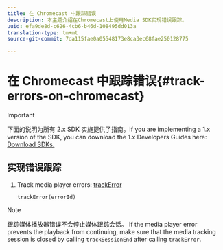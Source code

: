 ```yaml
---
title: 在 Chromecast 中跟踪错误
description: 本主题介绍在Chromecast上使用Media SDK实现错误跟踪。
uuid: efa9de8d-c626-4cb6-b46d-108495dd013a
translation-type: tm+mt
source-git-commit: 7da115fae0a05548173e8ca3ec68fae250128775

---
```



# 在 Chromecast 中跟踪错误{#track-errors-on-chromecast}

>[!IMPORTANT]
>
>下面的说明为所有 2.x SDK 实施提供了指南。If you are implementing a 1.x version of the SDK, you can download the 1.x Developers Guides here: [Download SDKs.](/help/sdk-implement/download-sdks.md)

## 实现错误跟踪

1. Track media player errors: [trackError](https://adobe-marketing-cloud.github.io/media-sdks/reference/chromecast/ADBMobile.media.html#.trackError)

   ```
   trackError(errorId)
   ```

>[!NOTE]
>
>跟踪媒体播放器错误不会停止媒体跟踪会话。 If the media player error prevents the playback from continuing, make sure that the media tracking session is closed by calling `trackSessionEnd` after calling `trackError`.

